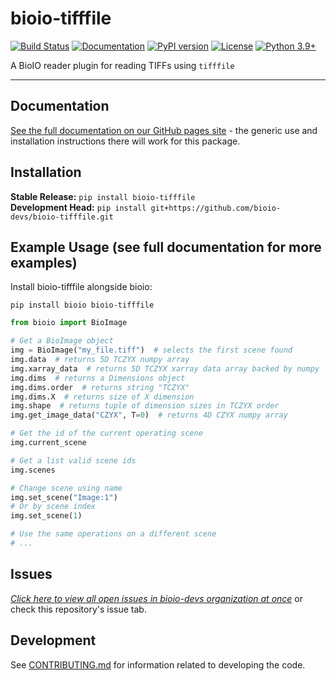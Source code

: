 # bioio-tifffile

[![Build Status](https://github.com/bioio-devs/bioio-tifffile/actions/workflows/ci.yml/badge.svg)](https://github.com/bioio-devs/bioio-tifffile/actions)
[![Documentation](https://github.com/bioio-devs/bioio-tifffile/actions/workflows/docs.yml/badge.svg)](https://bioio-devs.github.io/bioio-tifffile)
[![PyPI version](https://badge.fury.io/py/bioio-tifffile.svg)](https://badge.fury.io/py/bioio-tifffile)
[![License](https://img.shields.io/badge/License-BSD%203--Clause-blue.svg)](https://opensource.org/licenses/BSD-3-Clause)
[![Python 3.9+](https://img.shields.io/badge/python-3.9,3.10,3.11-blue.svg)](https://www.python.org/downloads/release/python-390/)

A BioIO reader plugin for reading TIFFs using `tifffile`

---


## Documentation

[See the full documentation on our GitHub pages site](https://bioio-devs.github.io/bioio/OVERVIEW.html) - the generic use and installation instructions there will work for this package.

## Installation

**Stable Release:** `pip install bioio-tifffile`<br>
**Development Head:** `pip install git+https://github.com/bioio-devs/bioio-tifffile.git`

## Example Usage (see full documentation for more examples)

Install bioio-tifffile alongside bioio:

`pip install bioio bioio-tifffile`

```python
from bioio import BioImage

# Get a BioImage object
img = BioImage("my_file.tiff")  # selects the first scene found
img.data  # returns 5D TCZYX numpy array
img.xarray_data  # returns 5D TCZYX xarray data array backed by numpy
img.dims  # returns a Dimensions object
img.dims.order  # returns string "TCZYX"
img.dims.X  # returns size of X dimension
img.shape  # returns tuple of dimension sizes in TCZYX order
img.get_image_data("CZYX", T=0)  # returns 4D CZYX numpy array

# Get the id of the current operating scene
img.current_scene

# Get a list valid scene ids
img.scenes

# Change scene using name
img.set_scene("Image:1")
# Or by scene index
img.set_scene(1)

# Use the same operations on a different scene
# ...
```

## Issues
[_Click here to view all open issues in bioio-devs organization at once_](https://github.com/search?q=user%3Abioio-devs+is%3Aissue+is%3Aopen&type=issues&ref=advsearch) or check this repository's issue tab.


## Development

See [CONTRIBUTING.md](CONTRIBUTING.md) for information related to developing the code.
